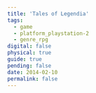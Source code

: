 ```yaml
---
title: 'Tales of Legendia'
tags:
  - game
  - platform_playstation-2
  - genre_rpg
digital: false
physical: true
guide: true
pending: false
date: 2014-02-10
permalink: false
---
```

